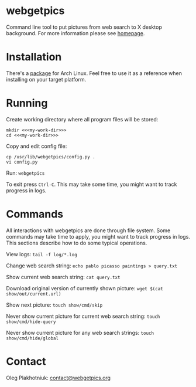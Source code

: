 # webgetpics

Command line tool to put pictures from web search to X desktop background.
For more information please see [homepage](http://www.webgetpics.org).

# Installation

There's a [package](https://aur.archlinux.org/packages/webgetpics) for Arch
Linux. Feel free to use it as a reference when installing on your target
platform.

# Running

Create working directory where all program files will be stored:
```
mkdir <<<my-work-dir>>>
cd <<<my-work-dir>>>
```

Copy and edit config file:
```
cp /usr/lib/webgetpics/config.py .
vi config.py
```

Run: `webgetpics`

To exit press `Ctrl-C`.
This may take some time, you might want to track progress in logs.

# Commands

All interactions with webgetpics are done through file system.
Some commands may take time to apply, you might want to track progress in logs.
This sections describe how to do some typical operations.

View logs: `tail -f log/*.log`

Change web search string: `echo pablo picasso paintings > query.txt`

Show current web search string: `cat query.txt`

Download original version of currently shown picture:
  `wget $(cat show/out/current.url)`

Show next picture: `touch show/cmd/skip`

Never show current picture for current web search string:
  `touch show/cmd/hide-query`

Never show current picture for any web search strings:
  `touch show/cmd/hide/global`

# Contact

Oleg Plakhotniuk: contact@webgetpics.org
